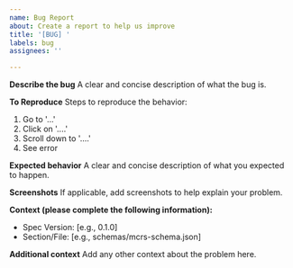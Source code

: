```yaml
---
name: Bug Report
about: Create a report to help us improve
title: '[BUG] '
labels: bug
assignees: ''

---
```


**Describe the bug**
A clear and concise description of what the bug is.

**To Reproduce**
Steps to reproduce the behavior:
1. Go to '...'
2. Click on '....'
3. Scroll down to '....'
4. See error

**Expected behavior**
A clear and concise description of what you expected to happen.

**Screenshots**
If applicable, add screenshots to help explain your problem.

**Context (please complete the following information):**
 - Spec Version: [e.g., 0.1.0]
 - Section/File: [e.g., schemas/mcrs-schema.json]

**Additional context**
Add any other context about the problem here.
